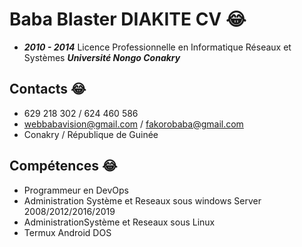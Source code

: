 # Baba Blaster DIAKITE CV :joy:
* ***2010 - 2014*** Licence Professionnelle en Informatique Réseaux et Systèmes
***Université Nongo Conakry***

## Contacts :joy:
- 629 218 302 / 624 460 586
- webbabavision@gmail.com / fakorobaba@gmail.com
- Conakry / République de Guinée


## Compétences :joy:

* Programmeur en DevOps
* Administration Système et Reseaux sous windows Server 2008/2012/2016/2019
* AdministrationSystème et Reseaux sous Linux 
* Termux Android DOS
